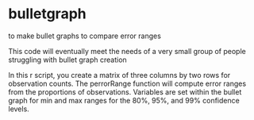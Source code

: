 # bulletgraph
to make bullet graphs to compare error ranges

This code will eventually meet the needs of a very small group of people struggling with bullet graph creation

In this r script, you create a matrix of three columns by two rows for observation counts.
The perrorRange function will compute error ranges from the proportions of observations.
Variables are set within the bullet graph for min and max ranges for the 80%, 95%, and 99% confidence levels.

